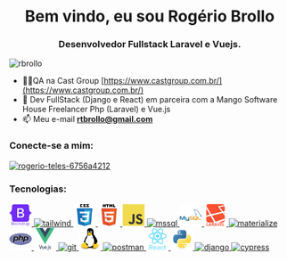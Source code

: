 <h1 align="center">Bem vindo, eu sou Rogério Brollo</h1>
<h3 align="center">Desenvolvedor Fullstack Laravel e Vuejs.</h3>

<p align="left">
  <img
    src="https://komarev.com/ghpvc/?username=rbrollo&label=Profile%20views&color=0e75b6&style=flat"
    alt="rbrollo"
  />
</p>

- 👨‍💻QA na Cast Group
[https://www.castgroup.com.br/](https://www.castgroup.com.br/)
- 🤝 Dev
FullStack (Django e React) em parceira com a Mango Software House
Freelancer Php (Laravel) e Vue.js
- 📫 Meu e-mail **rtbrollo@gmail.com**

<h3 align="left">Conecte-se a mim:</h3>
<p align="left">
  <a href="https://linkedin.com/in/rogerio-teles-6756a4212" rel="nofollow"
    ><img
      align="center"
      src="https://raw.githubusercontent.com/rahuldkjain/github-profile-readme-generator/master/src/images/icons/Social/linked-in-alt.svg"
      alt="rogerio-teles-6756a4212"
      height="30"
      width="40"
      style="max-width: 100%"
  /></a>
</p>

<h3 align="left">Tecnologias:</h3>
<p align="left">
  <a href="https://getbootstrap.com" rel="nofollow" target="_blank">
    <img
      src="https://raw.githubusercontent.com/devicons/devicon/master/icons/bootstrap/bootstrap-plain-wordmark.svg"
      alt="bootstrap"
      width="40"
      height="40"
      style="max-width: 100%"
    />
  </a>
  <a href="https://tailwindcss.com/" target="_blank" rel="noreferrer">
    <img
      src="https://www.vectorlogo.zone/logos/tailwindcss/tailwindcss-icon.svg"
      alt="tailwind"
      width="40"
      height="40"
    />
  </a>
  <a href="https://www.w3schools.com/css/" rel="nofollow" target="_blank">
    <img
      src="https://raw.githubusercontent.com/devicons/devicon/master/icons/css3/css3-original-wordmark.svg"
      alt="css3"
      width="40"
      height="40"
      style="max-width: 100%"
    />
  </a>
  <a href="https://www.w3.org/html/" rel="nofollow" target="_blank">
    <img
      src="https://raw.githubusercontent.com/devicons/devicon/master/icons/html5/html5-original-wordmark.svg"
      alt="html5"
      width="40"
      height="40"
      style="max-width: 100%"
    />
  </a>
  <a
    href="https://developer.mozilla.org/en-US/docs/Web/JavaScript"
    rel="nofollow"
    target="_blank"
  >
    <img
      src="https://raw.githubusercontent.com/devicons/devicon/master/icons/javascript/javascript-original.svg"
      alt="javascript"
      width="40"
      height="40"
      style="max-width: 100%"
    />
  </a>
  <a
    href="https://www.microsoft.com/en-us/sql-server"
    rel="nofollow"
    target="_blank"
  >
    <img
      src="https://camo.githubusercontent.com/42dfd0950d93092d82d677877fe87d5bab1e2acccc1110bf0f9dd755988ccb7e/68747470733a2f2f7777772e7376677265706f2e636f6d2f73686f772f3330333232392f6d6963726f736f66742d73716c2d7365727665722d6c6f676f2e737667"
      alt="mssql"
      width="40"
      height="40"
      data-canonical-src="https://www.svgrepo.com/show/303229/microsoft-sql-server-logo.svg"
      style="max-width: 100%"
    />
  </a>
  <a href="https://www.mysql.com/" target="_blank" rel="noreferrer">
    <img
      src="https://raw.githubusercontent.com/devicons/devicon/master/icons/mysql/mysql-original-wordmark.svg"
      alt="mysql"
      width="40"
      height="40"
    />
  </a>

  <a href="https://laravel.com/" rel="noreferrer" target="_blank">
    <img
      src="https://raw.githubusercontent.com/devicons/devicon/master/icons/laravel/laravel-plain-wordmark.svg "
      alt="laravel "
      width=" 40 "
      height=" 40 "
    />
  </a>
  <a href="https://materializecss.com/" rel="noreferrer" target="_blank">
    <img
      src="https://raw.githubusercontent.com/prplx/svg-logos/5585531d45d294869c4eaab4d7cf2e9c167710a9/svg/materialize.svg "
      alt=" materialize "
      width=" 40 "
      height=" 40 "
    />
  </a>
  <a href="https://www.php.net" rel="noreferrer" target="_blank">
    <img
      src="https://raw.githubusercontent.com/devicons/devicon/master/icons/php/php-original.svg "
      alt=" php "
      width=" 40 "
      height=" 40 "
    />
  </a>
  <a href="https://vuejs.org/" rel="noreferrer" target="_blank">
    <img
      src="https://raw.githubusercontent.com/devicons/devicon/master/icons/vuejs/vuejs-original-wordmark.svg "
      alt="vuejs "
      width=" 40 "
      height=" 40 "
    />
  </a>
  <a href="https://git-scm.com/" rel="nofollow" target="_blank">
    <img
      src="https://camo.githubusercontent.com/fbfcb9e3dc648adc93bef37c718db16c52f617ad055a26de6dc3c21865c3321d/68747470733a2f2f7777772e766563746f726c6f676f2e7a6f6e652f6c6f676f732f6769742d73636d2f6769742d73636d2d69636f6e2e737667"
      alt="git"
      width="40"
      height="40"
      data-canonical-src="https://www.vectorlogo.zone/logos/git-scm/git-scm-icon.svg"
      style="max-width: 100%"
    />
  </a>
  <a href="https://www.linux.org/" rel="nofollow" target="_blank">
    <img
      src="https://raw.githubusercontent.com/devicons/devicon/master/icons/linux/linux-original.svg"
      alt="linux"
      width="40"
      height="40"
      style="max-width: 100%"
    />
  </a>
  <a href="https://postman.com" rel="nofollow" target="_blank">
    <img
      src="https://camo.githubusercontent.com/93b32389bf746009ca2370de7fe06c3b5146f4c99d99df65994f9ced0ba41685/68747470733a2f2f7777772e766563746f726c6f676f2e7a6f6e652f6c6f676f732f676574706f73746d616e2f676574706f73746d616e2d69636f6e2e737667"
      alt="postman"
      width="40"
      height="40"
      data-canonical-src="https://www.vectorlogo.zone/logos/getpostman/getpostman-icon.svg"
      style="max-width: 100%"
    />
  </a>
  <a href="https://reactjs.org/" rel="nofollow" target="_blank">
    <img
      src="https://raw.githubusercontent.com/devicons/devicon/master/icons/react/react-original-wordmark.svg"
      alt="react"
      width="40"
      height="40"
      style="max-width: 100%"
    />
  </a>

  <a href="https://www.python.org" target="_blank" rel="noreferrer">
    <img
      src="https://raw.githubusercontent.com/devicons/devicon/master/icons/python/python-original.svg"
      alt="python"
      width="40"
      height="40"
    />
  </a>
  <a href="https://www.djangoproject.com/" target="_blank" rel="noreferrer">
    <img
      src="https://cdn.worldvectorlogo.com/logos/django.svg"
      alt="django"
      width="40"
      height="40"
    />
  </a>
  <a href="https://www.cypress.io" target="_blank" rel="noreferrer">
    <img
      src="https://raw.githubusercontent.com/simple-icons/simple-icons/6e46ec1fc23b60c8fd0d2f2ff46db82e16dbd75f/icons/cypress.svg"
      alt="cypress"
      width="40"
      height="40"
    />
  </a>
</p>
